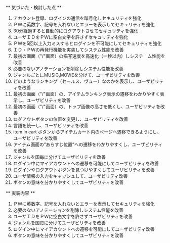 ** 気づいた・検討した点 **
1. アカウント登録、ログインの通信を暗号化しセキュリティを強化  
2. ＰＷに英数字、記号を入れないとエラーを表示してセキュリティを強化  
3. 30分経過すると自動的にログアウトさせてセキュリティを強化  
4. ユーザＩＤをＰＷに空白文字を許さずセキュリティを強化  
5. ＰＷを5回以上入力ミスするとログインを不可能にしてセキュリティを強化  
6. ＩＤ・ＰＷの再発行機能を実装してシステム性能を改善  
7. 最初の画面（"/"画面）の描写速度を高速化（一秒以内）しシステ　ム性能を改善  
8. 必要のないアノテーションを削除しシステム性能を改善  
9. ジャンルごとにMUSIC,MOVIEを分けて、ユーザビリティを改善  
10. どのようなランキング（セールス、ヴュー）なのかを表示し、ユーザビリティを改善  
11. 最初の画面（"/"画面）の、アイテムランキング表示の遷移をわかりやすく表示し、ユーザビリティを改善  
12. 最初の画面（"/"画面）の、トップ画像の高さを低くし、ユーザビリティを改善  
13. ログアウトボタンの位置を変更し、ユーザビリティを改善  
14. 言語を統一し、ユーザビリティを改善  
15. item in cart ボタンからアイテムカート内のページへ遷移できるようにし、ユーザビリティを改善  
16. アイテム画面の”あらすじ位置”への遷移をわかりやすくし、ユーザビリティを改善  
17. ジャンルを国毎に分けてユーザビリティを改善  
18. ログイン中にマイアカウントへの遷移を可能にしてユーザビリティを改善    
19. ログインやログアウトボタンを見つけやすくしてユーザビリティを改善  
20. ユーザ情報の入力をキャッシュして、ユーザビリティ改善  
21. ボタンの意味を分かりやすくしてユーザビリティを改善  

** 実装内容 **
1. ＰＷに英数字、記号を入れないとエラーを表示してセキュリティを強化  
2. 必要のないアノテーションを削除しシステム性能を改善  
3. ユーザＩＤをＰＷに空白文字を許さずユーザビリティを改善  
4.  ジャンルを国毎に分けてユーザビリティを改善  
5. ログイン中にマイアカウントへの遷移を可能にしてユーザビリティ改善  
6. ボタンの意味を分かりやすくしてユーザビリティを改善  
